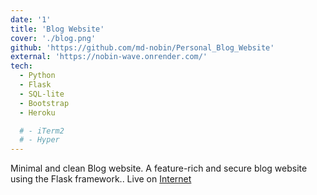 ```yaml
---
date: '1'
title: 'Blog Website'
cover: './blog.png'
github: 'https://github.com/md-nobin/Personal_Blog_Website'
external: 'https://nobin-wave.onrender.com/'
tech:
  - Python
  - Flask
  - SQL-lite
  - Bootstrap
  - Heroku

  # - iTerm2
  # - Hyper
---
```


Minimal and clean Blog website. A feature-rich and secure blog website using the Flask framework.. Live on [Internet](https://nobin-wave.onrender.com/)
